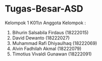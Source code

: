 # Tugas-Besar-ASD
Kelompok 1 K01\n
Anggota Kelompok :
1. Bihurin Salsabila Firdaus (18222015)
2. David Dewanto (18222027)
3. Muhammad Rafi Dhiyaulhaq (18222069)
4. Alvin Fadhilah Akmal (18222079)
5. Timotius Vivaldi Gunawan (18222091)
